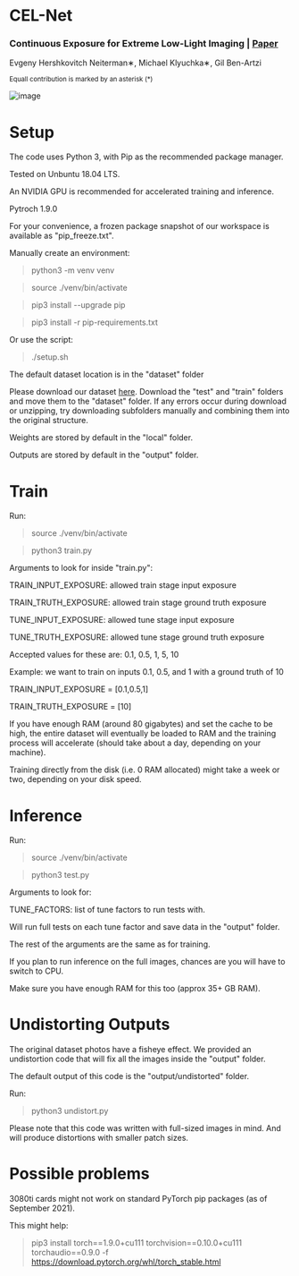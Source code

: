 # CEL-Net
### Continuous Exposure for Extreme Low-Light Imaging | [Paper](https://arxiv.org/pdf/2012.04112.pdf)
Evgeny Hershkovitch Neiterman∗, Michael Klyuchka∗, Gil Ben-Artzi


<sub>Equall contribution is marked by an asterisk (*) </sub>


![image](https://user-images.githubusercontent.com/30417158/193465748-0673c645-3df7-4b74-998c-0080d2ba7ece.png)



# Setup

The code uses Python 3, with Pip as the recommended package manager.


Tested on Unbuntu 18.04 LTS.


An NVIDIA GPU is recommended for accelerated training and inference.

Pytroch 1.9.0


For your convenience, a frozen package snapshot of our workspace is available as "pip_freeze.txt".


Manually create an environment:

> python3 -m venv venv

> source ./venv/bin/activate

> pip3 install --upgrade pip

> pip3 install -r pip-requirements.txt

Or use the script:

> ./setup.sh


The default dataset location is in the "dataset" folder

Please download our dataset [here](https://arielacil-my.sharepoint.com/:f:/g/personal/neiterman_ariel_ac_il/EruoYnkCjzREtC1hbPRN3Y0BQahIPkyMVfy-dp2AqiioGQ?e=i222JI).
Download the "test" and "train" folders and move them to the "dataset" folder.
If any errors occur during download or unzipping, try downloading subfolders manually and combining them into the original structure.

Weights are stored by default in the "local" folder.


Outputs are stored by default in the "output" folder.

# Train

Run:

> source ./venv/bin/activate

> python3 train.py

Arguments to look for inside "train.py":

TRAIN_INPUT_EXPOSURE: allowed train stage input exposure

TRAIN_TRUTH_EXPOSURE: allowed train stage ground truth exposure

TUNE_INPUT_EXPOSURE: allowed tune stage input exposure

TUNE_TRUTH_EXPOSURE: allowed tune stage ground truth exposure

Accepted values for these are: 0.1, 0.5, 1, 5, 10

Example: we want to train on inputs 0.1, 0.5, and 1 with a ground truth of 10

TRAIN_INPUT_EXPOSURE = [0.1,0.5,1]

TRAIN_TRUTH_EXPOSURE = [10]

If you have enough RAM (around 80 gigabytes) and set the cache to be high, the entire dataset will eventually be loaded to RAM and the training process will accelerate (should take about a day, depending on your machine).

Training directly from the disk (i.e. 0 RAM allocated) might take a week or two, depending on your disk speed.


# Inference

Run:

> source ./venv/bin/activate

> python3 test.py

Arguments to look for:

TUNE_FACTORS: list of tune factors to run tests with. 

Will run full tests on each tune factor and save data in the "output" folder.

The rest of the arguments are the same as for training.

If you plan to run inference on the full images, chances are you will have to switch to CPU.

Make sure you have enough RAM for this too (approx 35+ GB RAM).

# Undistorting Outputs

The original dataset photos have a fisheye effect.
We provided an undistortion code that will fix all the images inside the "output" folder.

The default output of this code is the "output/undistorted" folder.

Run:

> python3 undistort.py

Please note that this code was written with full-sized images in mind. And will produce distortions with smaller patch sizes.



# Possible problems

3080ti cards might not work on standard PyTorch pip packages (as of September 2021).

This might help:

> pip3 install torch==1.9.0+cu111 torchvision==0.10.0+cu111 torchaudio==0.9.0 -f https://download.pytorch.org/whl/torch_stable.html
